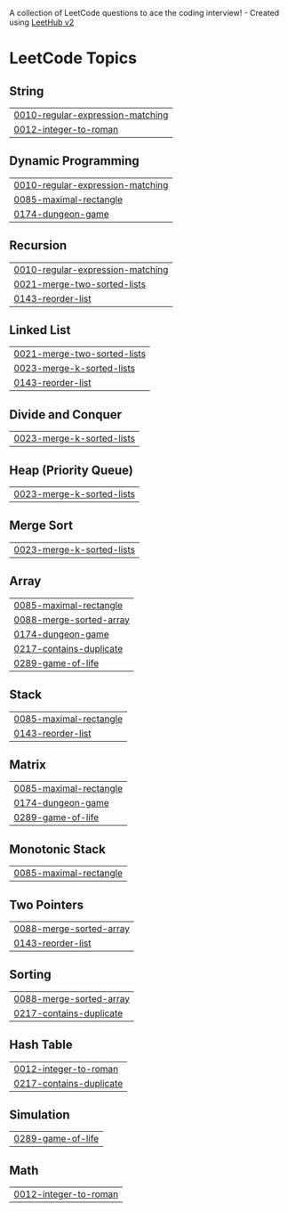 A collection of LeetCode questions to ace the coding interview! - Created using [LeetHub v2](https://github.com/arunbhardwaj/LeetHub-2.0)
<!---LeetCode Topics Start-->
# LeetCode Topics
## String
|  |
| ------- |
| [0010-regular-expression-matching](https://github.com/thiagosonego/LeetCode-Implementations/tree/master/0010-regular-expression-matching) |
| [0012-integer-to-roman](https://github.com/thiagosonego/LeetCode-Implementations/tree/master/0012-integer-to-roman) |
## Dynamic Programming
|  |
| ------- |
| [0010-regular-expression-matching](https://github.com/thiagosonego/LeetCode-Implementations/tree/master/0010-regular-expression-matching) |
| [0085-maximal-rectangle](https://github.com/thiagosonego/LeetCode-Implementations/tree/master/0085-maximal-rectangle) |
| [0174-dungeon-game](https://github.com/thiagosonego/LeetCode-Implementations/tree/master/0174-dungeon-game) |
## Recursion
|  |
| ------- |
| [0010-regular-expression-matching](https://github.com/thiagosonego/LeetCode-Implementations/tree/master/0010-regular-expression-matching) |
| [0021-merge-two-sorted-lists](https://github.com/thiagosonego/LeetCode-Implementations/tree/master/0021-merge-two-sorted-lists) |
| [0143-reorder-list](https://github.com/thiagosonego/LeetCode-Implementations/tree/master/0143-reorder-list) |
## Linked List
|  |
| ------- |
| [0021-merge-two-sorted-lists](https://github.com/thiagosonego/LeetCode-Implementations/tree/master/0021-merge-two-sorted-lists) |
| [0023-merge-k-sorted-lists](https://github.com/thiagosonego/LeetCode-Implementations/tree/master/0023-merge-k-sorted-lists) |
| [0143-reorder-list](https://github.com/thiagosonego/LeetCode-Implementations/tree/master/0143-reorder-list) |
## Divide and Conquer
|  |
| ------- |
| [0023-merge-k-sorted-lists](https://github.com/thiagosonego/LeetCode-Implementations/tree/master/0023-merge-k-sorted-lists) |
## Heap (Priority Queue)
|  |
| ------- |
| [0023-merge-k-sorted-lists](https://github.com/thiagosonego/LeetCode-Implementations/tree/master/0023-merge-k-sorted-lists) |
## Merge Sort
|  |
| ------- |
| [0023-merge-k-sorted-lists](https://github.com/thiagosonego/LeetCode-Implementations/tree/master/0023-merge-k-sorted-lists) |
## Array
|  |
| ------- |
| [0085-maximal-rectangle](https://github.com/thiagosonego/LeetCode-Implementations/tree/master/0085-maximal-rectangle) |
| [0088-merge-sorted-array](https://github.com/thiagosonego/LeetCode-Implementations/tree/master/0088-merge-sorted-array) |
| [0174-dungeon-game](https://github.com/thiagosonego/LeetCode-Implementations/tree/master/0174-dungeon-game) |
| [0217-contains-duplicate](https://github.com/thiagosonego/LeetCode-Implementations/tree/master/0217-contains-duplicate) |
| [0289-game-of-life](https://github.com/thiagosonego/LeetCode-Implementations/tree/master/0289-game-of-life) |
## Stack
|  |
| ------- |
| [0085-maximal-rectangle](https://github.com/thiagosonego/LeetCode-Implementations/tree/master/0085-maximal-rectangle) |
| [0143-reorder-list](https://github.com/thiagosonego/LeetCode-Implementations/tree/master/0143-reorder-list) |
## Matrix
|  |
| ------- |
| [0085-maximal-rectangle](https://github.com/thiagosonego/LeetCode-Implementations/tree/master/0085-maximal-rectangle) |
| [0174-dungeon-game](https://github.com/thiagosonego/LeetCode-Implementations/tree/master/0174-dungeon-game) |
| [0289-game-of-life](https://github.com/thiagosonego/LeetCode-Implementations/tree/master/0289-game-of-life) |
## Monotonic Stack
|  |
| ------- |
| [0085-maximal-rectangle](https://github.com/thiagosonego/LeetCode-Implementations/tree/master/0085-maximal-rectangle) |
## Two Pointers
|  |
| ------- |
| [0088-merge-sorted-array](https://github.com/thiagosonego/LeetCode-Implementations/tree/master/0088-merge-sorted-array) |
| [0143-reorder-list](https://github.com/thiagosonego/LeetCode-Implementations/tree/master/0143-reorder-list) |
## Sorting
|  |
| ------- |
| [0088-merge-sorted-array](https://github.com/thiagosonego/LeetCode-Implementations/tree/master/0088-merge-sorted-array) |
| [0217-contains-duplicate](https://github.com/thiagosonego/LeetCode-Implementations/tree/master/0217-contains-duplicate) |
## Hash Table
|  |
| ------- |
| [0012-integer-to-roman](https://github.com/thiagosonego/LeetCode-Implementations/tree/master/0012-integer-to-roman) |
| [0217-contains-duplicate](https://github.com/thiagosonego/LeetCode-Implementations/tree/master/0217-contains-duplicate) |
## Simulation
|  |
| ------- |
| [0289-game-of-life](https://github.com/thiagosonego/LeetCode-Implementations/tree/master/0289-game-of-life) |
## Math
|  |
| ------- |
| [0012-integer-to-roman](https://github.com/thiagosonego/LeetCode-Implementations/tree/master/0012-integer-to-roman) |
<!---LeetCode Topics End-->